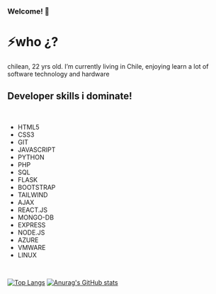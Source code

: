 ### Welcome! 👋

<h1>⚡who ¿?</h1>

<Span>chilean, 22 yrs old. I’m currently living in Chile, enjoying learn a lot of software technology and hardware </Span> 

<h2>Developer skills i dominate!</h2>
<br>
<ul>
  <li>HTML5</li>
  <li>CSS3</li>
  <li>GIT</li>
  <li>JAVASCRIPT</li>
  <li>PYTHON</li>
  <li>PHP</li>
  <li>SQL</li>
  <li>FLASK</li>
  <li>BOOTSTRAP</li>
  <li>TAILWIND</li>
  <li>AJAX</li>
  <li>REACT.JS</li>
  <li>MONGO-DB</li>
  <li>EXPRESS</li>
  <li>NODE.JS</li>
  <li>AZURE</li>
  <li>VMWARE</li>
  <li>LINUX</li> 
</ul>
<br>

[![Top Langs](https://github-readme-stats.vercel.app/api/top-langs/?username=c0venn)](https://github.com/anuraghazra/github-readme-stats)
[![Anurag's GitHub stats](https://github-readme-stats.vercel.app/api?username=c0venn)](https://github.com/anuraghazra/github-readme-stats)
